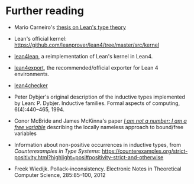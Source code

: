 # Further reading

+ Mario Carneiro's [thesis on Lean's type theory](https://github.com/digama0/lean-type-theory)

+ Lean's official kernel: https://github.com/leanprover/lean4/tree/master/src/kernel

+ [lean4lean](https://github.com/digama0/lean4lean/tree/master), a reimplementation of Lean's kernel in Lean4.

+ [lean4export](https://github.com/leanprover/lean4export), the recommended/official exporter for Lean 4 environments.

+ [lean4checker](https://github.com/leanprover/lean4checker)

+ Peter Dybjer's original description of the inductive types implemented by Lean: P. Dybjer. Inductive families. Formal aspects of computing, 6(4):440–465, 1994.

+ Conor McBride and James McKinna's paper [_I am not a number: I am a free variable_](http://www.e-pig.org/downloads/notanum.pdf) describing the locally nameless approach to bound/free variables

+ Information about non-positive occurrences in inductive types, from _Counterexamples in Type Systems_: https://counterexamples.org/strict-positivity.html?highlight=posi#positivity-strict-and-otherwise

+ Freek Wiedijk. Pollack-inconsistency. Electronic Notes in Theoretical Computer Science, 285:85–100, 2012
